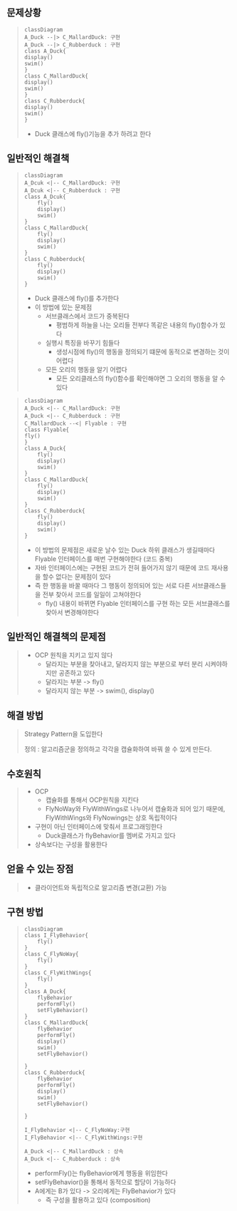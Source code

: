 ## 문제상황

<blockquote>

```mermaid
classDiagram
A_Duck --|> C_MallardDuck: 구현 
A_Duck --|> C_Rubberduck : 구현
class A_Duck{
display()
swim()
}
class C_MallardDuck{
display()
swim()
}
class C_Rubberduck{
display()
swim()
}
```

* Duck 클래스에 fly()기능을 추가 하려고 한다

</blockquote>

## 일반적인 해결책

<blockquote>

```mermaid
classDiagram
A_Dcuk <|-- C_MallardDuck: 구현 
A_Dcuk <|-- C_Rubberduck : 구현
class A_Dcuk{
    fly()
    display()
    swim()
}
class C_MallardDuck{
    fly()
    display()
    swim()
}
class C_Rubberduck{
    fly()
    display()
    swim()
}
```

* Duck 클래스에 fly()를 추가한다
* 이 방법에 있는 문제점
  * 서브클래스에서 코드가 중복된다
    * 평범하게 하늘을 나는 오리들 전부다 똑같은 내용의 fly()함수가 있다 
  * 실행시 특징을 바꾸기 힘들다
    * 생성시점에 fly()의 행동을 정의되기 떄문에 동적으로 변경하는 것이 어렵다
  * 모든 오리의 행동을 알기 어렵다
    * 모든 오리클래스의 fly()함수를 확인해야면 그 오리의 행동을 알 수 있다
</blockquote>

<blockquote>

```mermaid
classDiagram
A_Duck <|-- C_MallardDuck: 구현 
A_Duck <|-- C_Rubberduck : 구현
C_MallardDuck --<| Flyable : 구현
class Flyable{
fly()
}
class A_Duck{
    fly()
    display()
    swim()
}
class C_MallardDuck{
    fly()
    display()
    swim()
}
class C_Rubberduck{
    fly()
    display()
    swim()
}
```

* 이 방법의 문제점은 새로운 날수 있는 Duck 하위 클래스가 생길때마다 Flyable 인터페이스를 매번 구현해야한다 (코드 중복)
* 자바 인터페이스에는 구현된 코드가 전혀 들어가지 않기 때문에 코드 재사용을 할수 없다는 문제점이 있다
* 즉 한 행동을 바꿀 때마다 그 행동이 정의되어 있는 서로 다른 서브클래스들을 전부 찾아서 코드를 일일이 고쳐야한다
    * fly() 내용이 바뀌면 Flyable 인터페이스를 구현 하는 모든 서브클래스를 찾아서 변경해야한다

</blockquote>

## 일반적인 해결책의 문제점

<blockquote>

* OCP 원칙을 지키고 있지 않다
    * 달라지는 부분을 찾아내고, 달라지지 않는 부분으로 부터 분리 시켜야하지만 공존하고 있다
    * 달라지는 부분 -> fly()
    * 달라지지 않는 부분 -> swim(), display()

</blockquote>

## 해결 방법

<blockquote>
Strategy Pattern을 도입한다  

정의 : 알고리즘군을 정의하고 각각을 캡슐화하여 바꿔 쓸 수 있게 만든다. 
</blockquote>

## 수호원칙

<blockquote>

* OCP
    * 캡슐화를 통해서 OCP원칙을 지킨다
    * FlyNoWay와 FlyWithWings로 나누어서 캡슐화과 되어 있기 때문에, FlyWithWings와 FlyNowings는 상호 독립적이다
* 구현이 아닌 인터페이스에 맞춰서 프로그래밍한다
    * Duck클래스가 flyBehavior를 멤버로 가지고 있다
* 상속보다는 구성을 활용한다

</blockquote>

## 얻을 수 있는 장점

<blockquote>

* 클라이언트와 독립적으로 알고리즘 변경(교환) 가능

</blockquote>

## 구현 방법

<blockquote>

```mermaid
classDiagram
class I_FlyBehavior{
    fly()
}
class C_FlyNoWay{
    fly()
}
class C_FlyWithWings{
    fly()
}
class A_Duck{
    flyBehavior
    performFly()
    setFlyBehavior()
}
class C_MallardDuck{
    flyBehavior
    performFly()
    display()
    swim()
    setFlyBehavior()

}
class C_Rubberduck{
    flyBehavior
    performFly()
    display()
    swim()
    setFlyBehavior()

}

I_FlyBehavior <|-- C_FlyNoWay:구현
I_FlyBehavior <|-- C_FlyWithWings:구현

A_Duck <|-- C_MallardDuck : 상속
A_Duck <|-- C_Rubberduck : 상속
```

* performFly()는 flyBehavior에게 행동을 위임한다
* setFlyBehavior()을 통해서 동적으로 할당이 가능하다
* A에게는 B가 있다 -> 오리에게는 FlyBehavior가 있다
    * 즉 구성을 활용하고 있다 (composition)

</blockquote>

